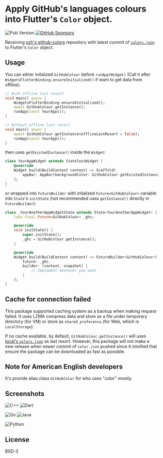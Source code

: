 # Apply GitHub's languages colours into Flutter's `Color` object.

![Pub Version](https://img.shields.io/pub/v/github_colour?style=flat-square)
[![GitHub Sponsors](https://img.shields.io/github/sponsors/rk0cc?style=flat-square)](https://github.com/sponsors/rk0cc)

Receiving [ozh's github-colors](https://github.com/ozh/github-colors) repository with latest commit of [`colors.json`](https://github.com/ozh/github-colors/blob/master/colors.json) to Flutter's `Color` object.

## Usage

You can either initalized `GitHubColour` before `runApp(Widget)` (Call it after `WidgetsFlutterBinding.ensureInitialized()` if want to get data from offline):

```dart
// With offline last resort
void main() async {
    WidgetsFlutterBinding.ensureInitialized();
    await GitHubColour.getInstance();
    runApp(const YourApp());
}

// Without offline last resort
void main() async {
    await GitHubColour.getInstance(offlineLastResort = false);
    runApp(const YourApp());
}
```

then uses `getExistedInstance()` inside the `Widget`:

```dart
class YourAppWidget extends StatelessWidget {
    @override
    Widget build(BuildContext context) => Scaffold(
        appBar: AppBar(backgroundColor: GitHubColour.getExistedInstance().find("Go"))
    );
}
```

or wrapped into `FutureBuilder` with initalized `Future<GitHubColour>` variable into `State`'s `initState` (not recommended uses `getInstance()` directly in `FutureBuilder`):

```dart
class _YourAnotherAppWidgetState extends State<YourAnotherAppWidget> {
    late final Future<GitHubColour> _ghc;

    @override
    void initState() {
        super.initState();
        _ghc = GitHubColour.getInstance();
    }

    @override
    Widget build(BuildContext context) => FutureBuilder<GitHubColour>(
        future: _ghc,
        builder: (context, snapshot) {
            // Implement whatever you want
        }
    );
}
```

## Cache for connection failed

This package supported caching system as a backup when making request failed. It uses LZMA compress data and store as a file under temporary directory (for VM)
or store as `shared_preference` (for Web, which is `LocalStorage`).

If no cache available, by default, `GitHubColour.getInstance()` will uses [local's `colors.json`](lib/colors.json) as last resort. However, this package will not make a new release when newer commit of `color.json` pushed since it minified that ensure the package can be downloaded as fast as possible.

## Note for American English developers

It's provide alias class `GitHubColor` for who uses "color" mostly.

## Screenshots

![C++](https://i.imgur.com/6qOSnXq.png)
![Dart](https://i.imgur.com/uSiOYUF.png)

![Go](https://i.imgur.com/Ksf3x3o.png)
![Java](https://i.imgur.com/6Ho6RyT.png)

![Python](https://i.imgur.com/yaTEp1i.png)

## License

BSD-3
